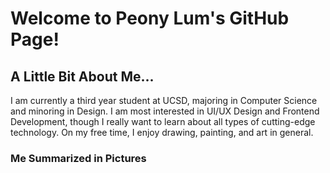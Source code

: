 # Welcome to Peony Lum's GitHub Page!

## A Little Bit About Me...
I am currently a third year student at UCSD, majoring in Computer Science and minoring in Design. I am most interested in UI/UX Design and Frontend 
Development, though I really want to learn about all types of cutting-edge technology. On my free time, I enjoy drawing, painting, and art in general.

### Me Summarized in Pictures

